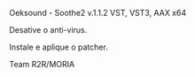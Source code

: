 Oeksound - Soothe2 v.1.1.2 VST, VST3, AAX x64

Desative o anti-virus.

Instale e aplique o patcher.

Team R2R/MORIA